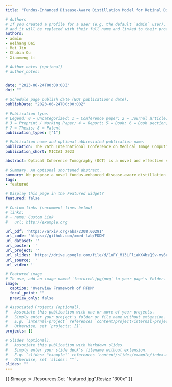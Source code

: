 ```yaml
---
title: "Fundus-Enhanced Disease-Aware Distillation Model for Retinal Disease Classification from OCT Images"

# Authors
# If you created a profile for a user (e.g. the default `admin` user), write the username (folder name) here 
# and it will be replaced with their full name and linked to their profile.
authors:
- admin
- Weihang Dai
- Mei Jin
- Chubin Ou
- Xiaomeng Li

# Author notes (optional)
# author_notes:


date: "2023-06-24T00:00:00Z"
doi: ""

# Schedule page publish date (NOT publication's date).
publishDate: "2023-06-24T00:00:00Z"

# Publication type.
# Legend: 0 = Uncategorized; 1 = Conference paper; 2 = Journal article;
# 3 = Preprint / Working Paper; 4 = Report; 5 = Book; 6 = Book section;
# 7 = Thesis; 8 = Patent
publication_types: ["1"]

# Publication name and optional abbreviated publication name.
publication: The 26th International Conference on Medical Image Computing and Computer Assisted Intervention
publication_short: MICCAI 2023

abstract: Optical Coherence Tomography (OCT) is a novel and effective screening tool for ophthalmic examination. Since collecting OCT images is relatively more expensive than fundus photographs, existing methods use multi-modal learning to complement limited OCT data with additional context from fundus images. However, the multi-modal framework requires eye-paired datasets of both modalities, which is impractical for clinical use. To address this problem, we propose a novel fundus-enhanced disease-aware distillation model (FDDM), for retinal disease classification from OCT images. Our framework enhances the OCT model during training by utilizing unpaired fundus images and does not require the use of fundus images during testing, which greatly improves the practicality and efficiency of our method for clinical use. Specifically, we propose a novel class prototype matching to distill disease-related information from the fundus model to the OCT model and a novel class similarity alignment to enforce consistency between disease distribution of both modalities. Experimental results show that our proposed approach outperforms single-modal, multi-modal, and state-of-the-art distillation methods for retinal disease classification.

# Summary. An optional shortened abstract.
summary: We propose a novel fundus-enhanced disease-aware distillation model (FDDM), for retinal disease classification from OCT images.
tags: 
- featured

# Display this page in the Featured widget?
featured: false

# Custom links (uncomment lines below)
# links:
# - name: Custom Link
#   url: http://example.org

url_pdf: 'https://arxiv.org/abs/2308.00291'
url_code: 'https://github.com/xmed-lab/FDDM'
url_dataset: ''
url_poster: ''
url_project: ''
url_slides: 'https://drive.google.com/file/d/1uPY_M13LFliaKX4bsQSv-my6r0MA9Zdf/view?usp=drive_link'
url_source: ''
url_video: ''

# Featured image
# To use, add an image named `featured.jpg/png` to your page's folder. 
image:
  caption: 'Overview Framework of FFDM'
  focal_point: ""
  preview_only: false

# Associated Projects (optional).
#   Associate this publication with one or more of your projects.
#   Simply enter your project's folder or file name without extension.
#   E.g. `internal-project` references `content/project/internal-project/index.md`.
#   Otherwise, set `projects: []`.
projects: []

# Slides (optional).
#   Associate this publication with Markdown slides.
#   Simply enter your slide deck's filename without extension.
#   E.g. `slides: "example"` references `content/slides/example/index.md`.
#   Otherwise, set `slides: ""`.
slides: ""
---
```


<div class="my-24">
    {{ $image := .Resources.Get "featured.jpg".Resize "300x" }}
</div>
